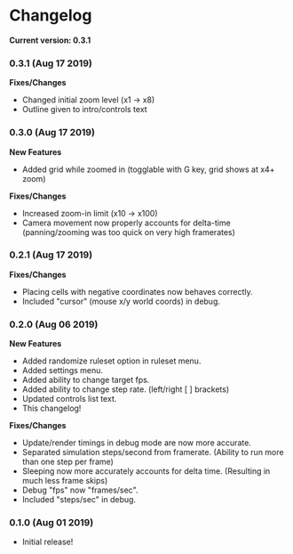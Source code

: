 # Changelog
**Current version: 0.3.1**


### 0.3.1 (Aug 17 2019)
**Fixes/Changes**
- Changed initial zoom level (x1 -> x8)
- Outline given to intro/controls text


### 0.3.0 (Aug 17 2019)
**New Features**
- Added grid while zoomed in (togglable with G key, grid shows at x4+ zoom)

**Fixes/Changes**
- Increased zoom-in limit (x10 -> x100)
- Camera movement now properly accounts for delta-time (panning/zooming was too quick on very high framerates)


### 0.2.1 (Aug 17 2019)
**Fixes/Changes**
- Placing cells with negative coordinates now behaves correctly.
- Included "cursor" (mouse x/y world coords) in debug.


### 0.2.0 (Aug 06 2019)
**New Features**
- Added randomize ruleset option in ruleset menu.
- Added settings menu.
- Added ability to change target fps.
- Added ability to change step rate. (left/right [ ] brackets)
- Updated controls list text.
- This changelog!

**Fixes/Changes**
- Update/render timings in debug mode are now more accurate.
- Separated simulation steps/second from framerate. (Ability to run more than one step per frame)
- Sleeping now more accurately accounts for delta time. (Resulting in much less frame skips)
- Debug "fps" now "frames/sec".
- Included "steps/sec" in debug.


### 0.1.0 (Aug 01 2019)
- Initial release!